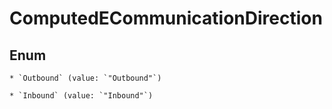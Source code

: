 
# ComputedECommunicationDirection

## Enum


    * `Outbound` (value: `"Outbound"`)

    * `Inbound` (value: `"Inbound"`)



